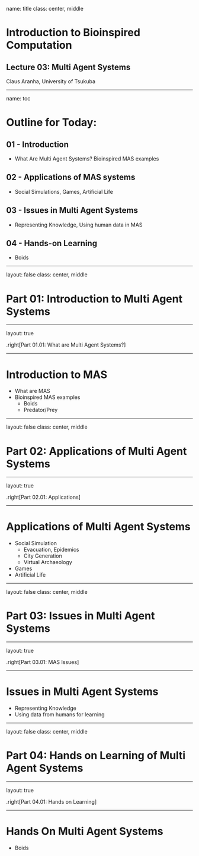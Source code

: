 name: title
class: center, middle

# Introduction to Bioinspired Computation
## Lecture 03: Multi Agent Systems
Claus Aranha, University of Tsukuba

---
name: toc

# Outline for Today:

## 01 - Introduction
- What Are Multi Agent Systems? Bioinspired MAS examples

## 02 - Applications of MAS systems
- Social Simulations, Games, Artificial Life

## 03 - Issues in Multi Agent Systems
- Representing Knowledge, Using human data in MAS

## 04 - Hands-on Learning
- Boids

---
layout: false
class: center, middle

# Part 01: Introduction to Multi Agent Systems

---
layout: true

.right[Part 01.01: What are Multi Agent Systems?]

---

# Introduction to MAS
- What are MAS
- Bioinspired MAS examples
  - Boids
  - Predator/Prey

---
layout: false
class: center, middle

# Part 02: Applications of Multi Agent Systems

---
layout: true

.right[Part 02.01: Applications]

---

# Applications of Multi Agent Systems
- Social Simulation
  - Evacuation, Epidemics
  - City Generation
  - Virtual Archaeology
- Games
- Artificial Life

---
layout: false
class: center, middle

# Part 03: Issues in Multi Agent Systems

---
layout: true

.right[Part 03.01: MAS Issues]

---

# Issues in Multi Agent Systems
- Representing Knowledge
- Using data from humans for learning

---
layout: false
class: center, middle

# Part 04: Hands on Learning of Multi Agent Systems

---
layout: true

.right[Part 04.01: Hands on Learning]

---

# Hands On Multi Agent Systems
- Boids
